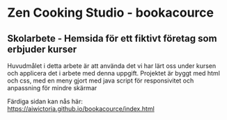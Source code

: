 # Zen Cooking Studio - bookacource
## Skolarbete - Hemsida för ett fiktivt företag som erbjuder kurser
Huvudmålet i detta arbete är att använda det vi har lärt oss under kursen och applicera det i arbete med denna uppgift. 
Projektet är byggt med html och css, med en meny gjort med java script för responsivitet och anpassning för mindre skärmar

Färdiga sidan kan nås här: https://aiwictoria.github.io/bookacource/index.html
